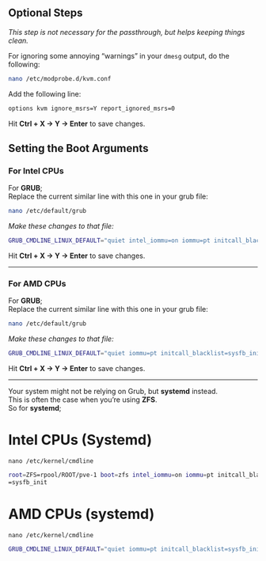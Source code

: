 ## Optional Steps

_This step is not necessary for the passthrough, but helps keeping things clean._

For ignoring some annoying “warnings” in your `dmesg` output, do the following:

```bash
nano /etc/modprobe.d/kvm.conf
```

Add the following line:

```bash
options kvm ignore_msrs=Y report_ignored_msrs=0
```

Hit **Ctrl + X → Y → Enter** to save changes.

## Setting the Boot Arguments

### For **Intel** CPUs

For **GRUB**;  
Replace the current similar line with this one in your grub file:

```bash
nano /etc/default/grub
```

_Make these changes to that file:_

```bash
GRUB_CMDLINE_LINUX_DEFAULT="quiet intel_iommu=on iommu=pt initcall_blacklist=sysfb_init"
```

Hit **Ctrl + X → Y → Enter** to save changes.

---

### For **AMD** CPUs

For **GRUB**;  
Replace the current similar line with this one in your grub file:

```bash
nano /etc/default/grub
```

_Make these changes to that file:_

```bash
GRUB_CMDLINE_LINUX_DEFAULT="quiet iommu=pt initcall_blacklist=sysfb_init"
```

Hit **Ctrl + X → Y → Enter** to save changes.

---

Your system might not be relying on Grub, but **systemd** instead.  
This is often the case when you’re using **ZFS**.  
So for **systemd**;

# Intel CPUs (Systemd)

```
nano /etc/kernel/cmdline
```

```bash
root=ZFS=rpool/ROOT/pve-1 boot=zfs intel_iommu=on iommu=pt initcall_blacklist
=sysfb_init
```

# AMD CPUs (systemd)

```
nano /etc/kernel/cmdline
```

```bash
GRUB_CMDLINE_LINUX_DEFAULT="quiet iommu=pt initcall_blacklist=sysfb_init"
```
